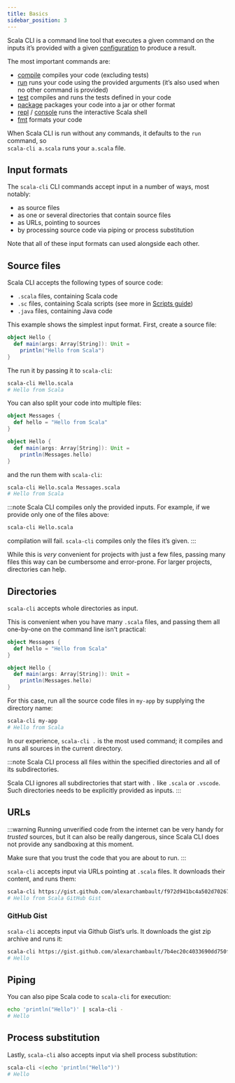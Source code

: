 ```yaml
---
title: Basics
sidebar_position: 3
---
```


Scala CLI is a command line tool that executes a given command on the inputs it’s provided with a given [configuration](../guides/configuration.md) to produce a result.

The most important commands are:

  - [compile](./compile.mdx) compiles your code (excluding tests)
  - [run](./run.md) runs your code using the provided arguments (it’s also used when no other command is provided)
  - [test](./test.md) compiles and runs the tests defined in your code
  - [package](./package.md) packages your code into a jar or other format
  - [repl](./repl.md) / [console](./repl.md) runs the interactive Scala shell
  - [fmt](./fmt.md) formats your code

When Scala CLI is run without any commands, it defaults to the `run` command, so <br/>`scala-cli a.scala` runs your `a.scala` file.

## Input formats

The `scala-cli` CLI commands accept input in a number of ways, most notably:

- as source files
- as one or several directories that contain source files
- as URLs, pointing to sources
- by processing source code via piping or process substitution

Note that all of these input formats can used alongside each other.

## Source files

Scala CLI accepts the following types of source code:

- `.scala` files, containing Scala code
- `.sc` files, containing Scala scripts (see more in [Scripts guide](../guides/scripts.md))
- `.java` files, containing Java code

This example shows the simplest input format.
First, create a source file:

```scala title=Hello.scala
object Hello {
  def main(args: Array[String]): Unit =
    println("Hello from Scala")
}
```

The run it by passing it to `scala-cli`:

```bash
scala-cli Hello.scala
# Hello from Scala
```

You can also split your code into multiple files:

```scala title=Messages.scala
object Messages {
  def hello = "Hello from Scala"
}
```

```scala title=Hello.scala
object Hello {
  def main(args: Array[String]): Unit =
    println(Messages.hello)
}
```

and the run them with `scala-cli`:

```bash
scala-cli Hello.scala Messages.scala
# Hello from Scala
```

:::note
Scala CLI compiles only the provided inputs.
For example, if we provide only one of the files above:

```bash fail
scala-cli Hello.scala
```

compilation will fail. `scala-cli` compiles only the files it’s given.
:::

While this is *very* convenient for projects with just a few files, passing many files this way can be cumbersome and error-prone.
For larger projects, directories can help.


## Directories

`scala-cli` accepts whole directories as input.

This is convenient when you have many `.scala` files, and passing them all one-by-one on the command line isn't practical:

```scala title=my-app/Messages.scala
object Messages {
  def hello = "Hello from Scala"
}
```

```scala title=my-app/Hello.scala
object Hello {
  def main(args: Array[String]): Unit =
    println(Messages.hello)
}
```

For this case, run all the source code files in `my-app` by supplying the directory name:

```bash
scala-cli my-app
# Hello from Scala
```

In our experience, `scala-cli .` is the most used command; it compiles and runs all sources in the current directory.

:::note
Scala CLI process all files within the specified directories and all of its subdirectories.

Scala CLI ignores all subdirectories that start with `.` like `.scala` or `.vscode`.
Such directories needs to be explicitly provided as inputs.
:::

## URLs

:::warning
Running unverified code from the internet can be very handy for *trusted* sources, but it can also be really dangerous, since Scala CLI does not provide any sandboxing at this moment.

Make sure that you trust the code that you are about to run.
:::

`scala-cli` accepts input via URLs pointing at `.scala` files.
It downloads their content, and runs them:

```bash
scala-cli https://gist.github.com/alexarchambault/f972d941bc4a502d70267cfbbc4d6343/raw/2691c01984c9249936a625a42e29a822a357b0f6/Test.scala
# Hello from Scala GitHub Gist
```

### GitHub Gist

`scala-cli` accepts input via Github Gist’s urls.
It downloads the gist zip archive and runs it:

```bash
scala-cli https://gist.github.com/alexarchambault/7b4ec20c4033690dd750ffd601e540ec
# Hello
```

## Piping

You can also pipe Scala code to `scala-cli` for execution:

```bash
echo 'println("Hello")' | scala-cli -
# Hello
```

## Process substitution

Lastly, `scala-cli` also accepts input via shell process substitution:

```bash
scala-cli <(echo 'println("Hello")')
# Hello
```
<!-- Expected:
Hello
-->
